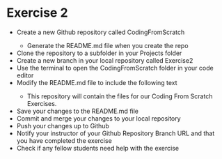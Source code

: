 # Exercise 2
<ul>
    <li>Create a new Github repository called CodingFromScratch</li>
    <ul>
        <li>Generate the README.md file when you create the repo</li>
    </ul>
    <li>Clone the repository to a subfolder in your Projects folder</li>
    <li>Create a new branch in your local repository called Exercise2</li>
    <li>Use the terminal to open the CodingFromScratch folder in your code editor</li>
    <li>Modify the README.md file to include the following text</li>
    <ul>
        <li>This repository will contain the files for our Coding From Scratch Exercises.</li>
    </ul>
    <li>Save your changes to the README.md file</li>
    <li>Commit and merge your changes to your local repository</li>
    <li>Push your changes up to Github</li>
    <li>Notify your instructor of your Github Repository Branch URL and that you have completed the exercise</li>
    <li>Check if any fellow students need help with the exercise</li>
</ul>